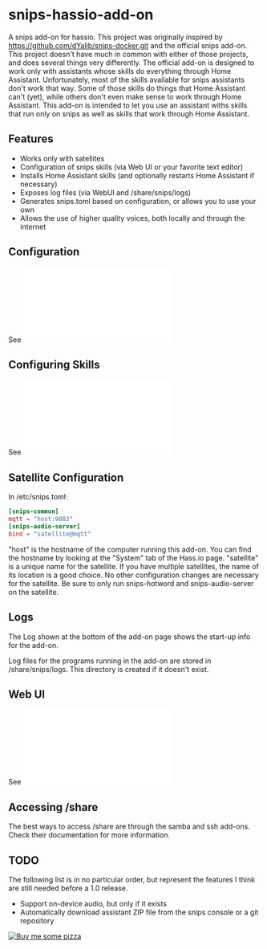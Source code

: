 # snips-hassio-add-on
A snips add-on for hassio.  This project was originally inspired by
https://github.com/dYalib/snips-docker.git and the official snips add-on.
This project doesn't have much in common with either of those projects, and
does several things very differently.  The official add-on is designed to
work only with assistants whose skills do everything through Home Assistant.
Unfortunately, most of the skills available for snips assistants don't work
that way.  Some of those skills do things that Home Assistant can't (yet),
while others don't even make sense to work through Home Assistant.  This
add-on is intended to let you use an assistant withs skills that run only on
snips as well as skills that work through Home Assistant.

## Features
- Works only with satellites
- Configuration of snips skills (via Web UI or your favorite text editor)
- Installs Home Assistant skills (and optionally restarts Home Assistant if necessary)
- Exposes log files (via WebUI and /share/snips/logs)
- Generates snips.toml based on configuration, or allows you to use your own
- Allows the use of higher quality voices, both locally and through the internet

## Configuration
See ![Add-on Configuration](/Add-onConfiguration.md)

## Configuring Skills
See ![Snips Configuration](/SnipsConfiguration.md)

## Satellite Configuration
In /etc/snips.toml:
```toml
[snips-common]
mqtt = "host:9883"
[snips-audio-server]
bind = "satellite@mqtt"
```
"host" is the hostname of the computer running this add-on.  You can find
the hostname by looking at the "System" tab of the Hass.io page.
"satellite" is a unique name for the satellite.  If you have multiple
satellites, the name of its location is a good choice.  No other
configuration changes are necessary for the satellite.  Be sure to only run
snips-hotword and snips-audio-server on the satellite.

## Logs
The Log shown at the bottom of the add-on page shows the start-up info for
the add-on.

Log files for the programs running in the add-on are stored in
/share/snips/logs.  This directory is created if it doesn't exist.
 
## Web UI
See ![Web UI Configuration](/WebUI.md)

## Accessing /share
The best ways to access /share are through the samba and ssh add-ons.  Check
their documentation for more information.

## TODO
The following list is in no particular order, but represent the features I
think are still needed before a 1.0 release.

- Support on-device audio, but only if it exists
- Automatically download assistant ZIP file from the snips console or a git repository

[![Buy me some pizza](https://www.buymeacoffee.com/assets/img/custom_images/orange_img.png)](https://www.buymeacoffee.com/qpunYPZx5)
